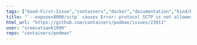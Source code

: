 ```yaml
---
tags: ["Good-First-Issue","containers","docker","documentation","kind/bug","kubernetes","linux","network","oci"]
title: "`--expose=8000/sctp` causes Error: protocol SCTP is not allowed"
html_url: "https://github.com/containers/podman/issues/23911"
user: "sreevatsank1999"
repo: "containers/podman"
---
```


